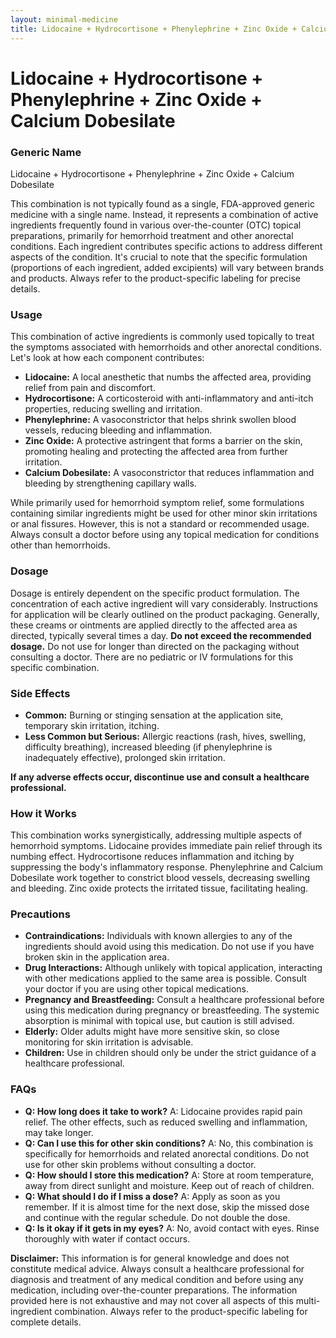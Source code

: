 ```yaml
---
layout: minimal-medicine
title: Lidocaine + Hydrocortisone + Phenylephrine + Zinc Oxide + Calcium Dobesilate
---
```


# Lidocaine + Hydrocortisone + Phenylephrine + Zinc Oxide + Calcium Dobesilate
### Generic Name

Lidocaine + Hydrocortisone + Phenylephrine + Zinc Oxide + Calcium Dobesilate


This combination is not typically found as a single, FDA-approved generic medicine with a single name.  Instead, it represents a combination of active ingredients frequently found in various over-the-counter (OTC) topical preparations, primarily for hemorrhoid treatment and other anorectal conditions.  Each ingredient contributes specific actions to address different aspects of the condition.  It's crucial to note that the specific formulation (proportions of each ingredient, added excipients) will vary between brands and products. Always refer to the product-specific labeling for precise details.


### Usage

This combination of active ingredients is commonly used topically to treat the symptoms associated with hemorrhoids and other anorectal conditions.  Let's look at how each component contributes:

* **Lidocaine:** A local anesthetic that numbs the affected area, providing relief from pain and discomfort.
* **Hydrocortisone:** A corticosteroid with anti-inflammatory and anti-itch properties, reducing swelling and irritation.
* **Phenylephrine:** A vasoconstrictor that helps shrink swollen blood vessels, reducing bleeding and inflammation.
* **Zinc Oxide:** A protective astringent that forms a barrier on the skin, promoting healing and protecting the affected area from further irritation.
* **Calcium Dobesilate:**  A vasoconstrictor that reduces inflammation and bleeding by strengthening capillary walls.


While primarily used for hemorrhoid symptom relief, some formulations containing similar ingredients might be used for other minor skin irritations or anal fissures.  However, this is not a standard or recommended usage. Always consult a doctor before using any topical medication for conditions other than hemorrhoids.


### Dosage

Dosage is entirely dependent on the specific product formulation.  The concentration of each active ingredient will vary considerably.  Instructions for application will be clearly outlined on the product packaging.  Generally, these creams or ointments are applied directly to the affected area as directed, typically several times a day.  **Do not exceed the recommended dosage.**  Do not use for longer than directed on the packaging without consulting a doctor.  There are no pediatric or IV formulations for this specific combination.


### Side Effects

* **Common:**  Burning or stinging sensation at the application site, temporary skin irritation, itching.
* **Less Common but Serious:** Allergic reactions (rash, hives, swelling, difficulty breathing), increased bleeding (if phenylephrine is inadequately effective), prolonged skin irritation.


**If any adverse effects occur, discontinue use and consult a healthcare professional.**


### How it Works

This combination works synergistically, addressing multiple aspects of hemorrhoid symptoms. Lidocaine provides immediate pain relief through its numbing effect. Hydrocortisone reduces inflammation and itching by suppressing the body's inflammatory response. Phenylephrine and Calcium Dobesilate work together to constrict blood vessels, decreasing swelling and bleeding. Zinc oxide protects the irritated tissue, facilitating healing.


### Precautions

* **Contraindications:**  Individuals with known allergies to any of the ingredients should avoid using this medication.  Do not use if you have broken skin in the application area.
* **Drug Interactions:**  Although unlikely with topical application, interacting with other medications applied to the same area is possible.  Consult your doctor if you are using other topical medications.
* **Pregnancy and Breastfeeding:**  Consult a healthcare professional before using this medication during pregnancy or breastfeeding.  The systemic absorption is minimal with topical use, but caution is still advised.
* **Elderly:**  Older adults might have more sensitive skin, so close monitoring for skin irritation is advisable.
* **Children:**  Use in children should only be under the strict guidance of a healthcare professional.


### FAQs

* **Q: How long does it take to work?**  A: Lidocaine provides rapid pain relief. The other effects, such as reduced swelling and inflammation, may take longer.
* **Q: Can I use this for other skin conditions?** A: No, this combination is specifically for hemorrhoids and related anorectal conditions.  Do not use for other skin problems without consulting a doctor.
* **Q: How should I store this medication?** A: Store at room temperature, away from direct sunlight and moisture. Keep out of reach of children.
* **Q: What should I do if I miss a dose?**  A: Apply as soon as you remember. If it is almost time for the next dose, skip the missed dose and continue with the regular schedule.  Do not double the dose.
* **Q:  Is it okay if it gets in my eyes?** A: No, avoid contact with eyes. Rinse thoroughly with water if contact occurs.




**Disclaimer:** This information is for general knowledge and does not constitute medical advice. Always consult a healthcare professional for diagnosis and treatment of any medical condition and before using any medication, including over-the-counter preparations.  The information provided here is not exhaustive and may not cover all aspects of this multi-ingredient combination.  Always refer to the product-specific labeling for complete details.
